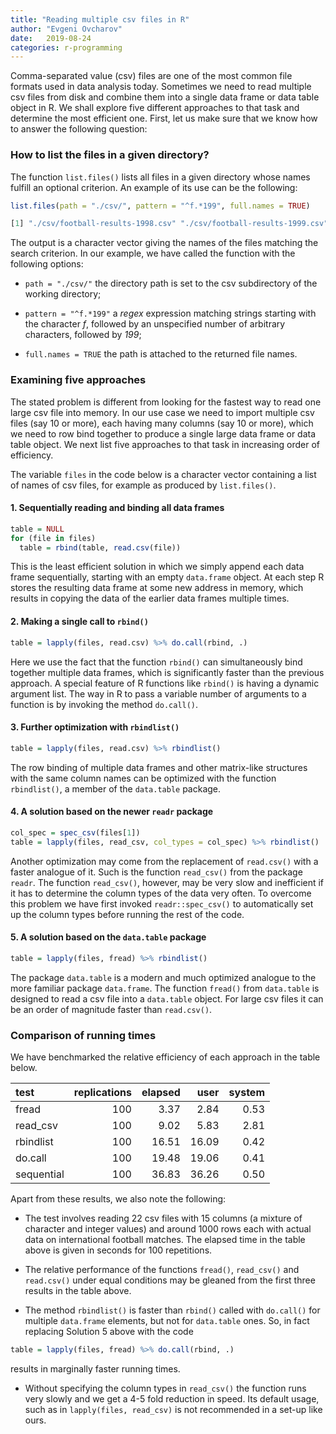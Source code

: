 ```yaml
---
title: "Reading multiple csv files in R"
author: "Evgeni Ovcharov"
date:   2019-08-24
categories: r-programming
---
```



Comma-separated value (csv) files are one of the most common file formats used in data analysis today. Sometimes we need to read multiple csv files from disk and combine them into a single data frame or data table object in R. We shall explore five different approaches to that task and determine the most efficient one. First, let us make sure that we know how to answer the following question:

### How to list the files in a given directory?

The function `list.files()` lists all files in a given directory whose names fulfill an optional criterion. An example of its use can be the following:

```r
list.files(path = "./csv/", pattern = "^f.*199", full.names = TRUE) 

[1] "./csv/football-results-1998.csv" "./csv/football-results-1999.csv"
```

The output is a character vector giving the names of the files matching the search criterion. In our example, we have called the function with the following options:

  * `path = "./csv/"` the directory path is set to the csv subdirectory of the working directory;
  
  * `pattern = "^f.*199"` a *regex* expression matching strings starting with the character *f*, followed by an unspecified number of arbitrary characters, followed by *199*;
  
  * `full.names = TRUE` the path is attached to the returned file names. 

### Examining five approaches

The stated problem is different from looking for the fastest way to read one large csv file into memory. In our use case we need to import multiple csv files (say 10 or more), each having many columns (say 10 or more), which we need to row bind together to produce a single large data frame or data table object. We next list five approaches to that task in increasing order of efficiency.

The variable `files` in the code below is a character vector containing a list of names of csv files, for example as produced by `list.files()`. 

#### 1. Sequentially reading and binding all data frames

```r
table = NULL
for (file in files)
  table = rbind(table, read.csv(file))
```
This is the least efficient solution in which we simply append each data frame sequentially, starting with an empty `data.frame` object. At each step R stores the resulting data frame at some new address in memory, which results in copying the data of the earlier data frames multiple times.


#### 2. Making a single call to `rbind()` <!-- and passing all data frames as a list of arguments-->
  

```r
table = lapply(files, read.csv) %>% do.call(rbind, .)
```

Here we use the fact that the function `rbind()` can simultaneously bind together multiple data frames, which is significantly faster than the previous approach. A special feature of R functions like `rbind()` is having a dynamic argument list. The way in R to pass a variable number of arguments to a function is by invoking the method `do.call()`.


#### 3. Further optimization with `rbindlist()`
  

```r
table = lapply(files, read.csv) %>% rbindlist()
```

The row binding of multiple data frames and other matrix-like structures with the same column names can be optimized with the function `rbindlist()`, a member of the `data.table` package.

#### 4. A solution based on the newer `readr` package

```r
col_spec = spec_csv(files[1])
table = lapply(files, read_csv, col_types = col_spec) %>% rbindlist()
```

Another optimization may come from the replacement of `read.csv()` with a faster analogue of it. Such is the function `read_csv()` from the package `readr`. The function `read_csv()`, however, may be very slow and inefficient if it has to determine the column types of the data very often. To overcome this problem we have first invoked `readr::spec_csv()` to automatically set up the column types before running the rest of the code. 

#### 5. A solution based on the `data.table` package

```r
table = lapply(files, fread) %>% rbindlist()
```

The package `data.table` is a modern and much optimized analogue to the more familiar package `data.frame`. The function `fread()` from `data.table` is designed to read a csv file into a `data.table` object. For large csv files it can be an order of magnitude faster than `read.csv()`. 


### Comparison of running times

We have benchmarked the relative efficiency of each approach in the table below.

<table class="table" style="margin-left: auto; margin-right: auto;">
 <thead>
  <tr>
   <th style="text-align:left;"> test </th>
   <th style="text-align:right;"> replications </th>
   <th style="text-align:right;"> elapsed </th>
   <th style="text-align:right;"> user </th>
   <th style="text-align:right;"> system </th>
  </tr>
 </thead>
<tbody>
  <tr>
   <td style="text-align:left;"> fread </td>
   <td style="text-align:right;"> 100 </td>
   <td style="text-align:right;"> 3.37 </td>
   <td style="text-align:right;"> 2.84 </td>
   <td style="text-align:right;"> 0.53 </td>
  </tr>
  <tr>
   <td style="text-align:left;"> read_csv </td>
   <td style="text-align:right;"> 100 </td>
   <td style="text-align:right;"> 9.02 </td>
   <td style="text-align:right;"> 5.83 </td>
   <td style="text-align:right;"> 2.81 </td>
  </tr>
  <tr>
   <td style="text-align:left;"> rbindlist </td>
   <td style="text-align:right;"> 100 </td>
   <td style="text-align:right;"> 16.51 </td>
   <td style="text-align:right;"> 16.09 </td>
   <td style="text-align:right;"> 0.42 </td>
  </tr>
  <tr>
   <td style="text-align:left;"> do.call </td>
   <td style="text-align:right;"> 100 </td>
   <td style="text-align:right;"> 19.48 </td>
   <td style="text-align:right;"> 19.06 </td>
   <td style="text-align:right;"> 0.41 </td>
  </tr>
  <tr>
   <td style="text-align:left;"> sequential </td>
   <td style="text-align:right;"> 100 </td>
   <td style="text-align:right;"> 36.83 </td>
   <td style="text-align:right;"> 36.26 </td>
   <td style="text-align:right;"> 0.50 </td>
  </tr>
</tbody>
</table>

Apart from these results, we also note the following:

 * The test involves reading 22 csv files with 15 columns (a mixture of character and integer values) and around 1000 rows each with actual data on international football matches. The elapsed time in the table above is given in seconds for 100 repetitions.
 
  * The relative performance of the functions `fread()`, `read_csv()` and `read.csv()` under equal conditions may be gleaned from the first three results in the table above.
 
 * The method `rbindlist()` is faster than `rbind()` called with `do.call()` for multiple `data.frame` elements, but not for `data.table` ones. So, in fact replacing Solution 5 above with the code
```r
table = lapply(files, fread) %>% do.call(rbind, .)
```
 results in marginally faster running times.

 * Without specifying the column types in `read_csv()` the function runs very slowly and we get a 4-5 fold reduction in speed. Its default usage, such as in `lapply(files, read_csv)` is not recommended in a set-up like ours.
